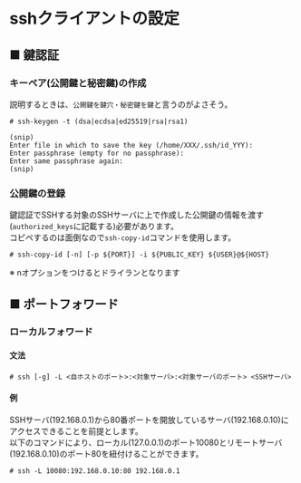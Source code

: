 # sshクライアントの設定
## ■ 鍵認証
### キーペア(公開鍵と秘密鍵)の作成
説明するときは、`公開鍵を鍵穴・秘密鍵を鍵`と言うのがよさそう。
```
# ssh-keygen -t (dsa|ecdsa|ed25519|rsa|rsa1)
```
```
(snip)
Enter file in which to save the key (/home/XXX/.ssh/id_YYY):
Enter passphrase (empty for no passphrase): 
Enter same passphrase again: 
(snip)
```

### 公開鍵の登録
鍵認証でSSHする対象のSSHサーバに上で作成した公開鍵の情報を渡す(`authorized_keys`に記載する)必要があります。  
コピペするのは面倒なので`ssh-copy-id`コマンドを使用します。
```
# ssh-copy-id [-n] [-p ${PORT}] -i ${PUBLIC_KEY} ${USER}@${HOST}
```
※ nオプションをつけるとドライランとなります

## ■ ポートフォワード
### ローカルフォワード
#### 文法
```
# ssh [-g] -L <自ホストのポート>:<対象サーバ>:<対象サーバのポート> <SSHサーバ>
```

#### 例
SSHサーバ(192.168.0.1)から80番ポートを開放しているサーバ(192.168.0.10)にアクセスできることを前提とします。  
以下のコマンドにより、ローカル(127.0.0.1)のポート10080とリモートサーバ(192.168.0.10)のポート80を紐付けることができます。
```
# ssh -L 10080:192.168.0.10:80 192.168.0.1
```
